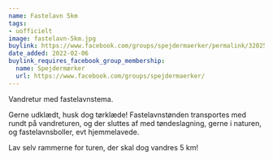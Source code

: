```yaml
---
name: Fastelavn 5km
tags:
- uofficielt
image: fastelavn-5km.jpg
buylink: https://www.facebook.com/groups/spejdermaerker/permalink/3202500096648684/
date_added: 2022-02-06
buylink_requires_facebook_group_membership:
  name: Spejdermærker
  url: https://www.facebook.com/groups/spejdermaerker/
---
```

Vandretur med fastelavnstema.

Gerne udklædt, husk dog tørklæde!
Fastelavnstønden transportes med rundt på vandreturen, og der sluttes af med tøndeslagning, gerne i naturen, og fastelavnsboller, evt hjemmelavede.

Lav selv rammerne for turen, der skal dog vandres 5 km!
